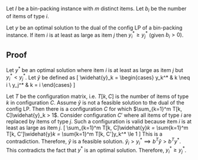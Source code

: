 Let $I$ be a bin-packing instance with $m$ distinct items.
Let $b_i$ be the number of items of type $i$.

Let $y$ be an optimal solution to the dual of the config LP of a bin-packing instance.
If item $i$ is at least as large as item $j$ then $y_i^* \ge y_j^*$ (given $b_i > 0$).

## Proof

Let $y^*$ be an optimal solution where item $i$ is at least as large as item $j$ but $y_i^* < y_j^*$.
Let $\widehat{y}$ be defined as
\[ \widehat{y}_k = \begin{cases} y_k^* & k \neq i \\ y_j^* & k = i \end{cases} \]

Let $T$ be the configuration matrix, i.e. $T[k, C]$ is the number of items of type $k$ in configuration $C$.
Assume $\widehat{y}$ is not a feasible solution to the dual of the config LP.
Then there is a configuration $C$ for which $\sum_{k=1}^m T[k, C]\widehat{y}_k > 1$.
Consider configuration $C'$ where all items of type $i$ are replaced by items of type $j$.
Such a configuration is valid because item $i$ is at least as large as item $j$.
\[ \sum_{k=1}^m T[k, C]\widehat{y}_k
= \sum_{k=1}^m T[k, C']\widehat{y}_k
= \sum_{k=1}^m T[k, C']y_k^*
\le 1 \]
This is a contradiction. Therefore, $\widehat{y}$ is a feasible solution.
$\widehat{y}_i > y_i^* \implies b^T\widehat{y} > b^Ty^*$.
This contradicts the fact that $y^*$ is an optimal solution.
Therefore, $y_i^* \ge y_j^*$.
